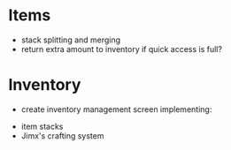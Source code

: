 # Items

* stack splitting and merging
* return extra amount to inventory if quick access is full?

# Inventory

* create inventory management screen implementing:
- item stacks
- Jimx's crafting system
